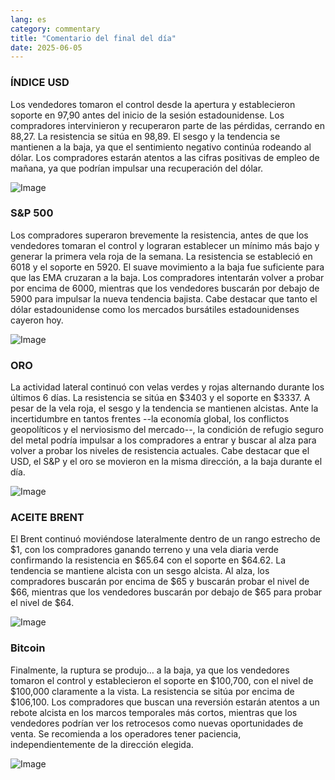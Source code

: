 ```yaml
---
lang: es
category: commentary
title: "Comentario del final del día"
date: 2025-06-05
---
```


### ÍNDICE USD

Los vendedores tomaron el control desde la apertura y establecieron soporte en 97,90 antes del inicio de la sesión estadounidense. Los compradores intervinieron y recuperaron parte de las pérdidas, cerrando en 88,27. La resistencia se sitúa en 98,89. El sesgo y la tendencia se mantienen a la baja, ya que el sentimiento negativo continúa rodeando al dólar. Los compradores estarán atentos a las cifras positivas de empleo de mañana, ya que podrían impulsar una recuperación del dólar.

![Image](https://markleighedu.github.io/img/Jun-2025/05-Jun-2025/usdindex.jpg)

### S&P 500

Los compradores superaron brevemente la resistencia, antes de que los vendedores tomaran el control y lograran establecer un mínimo más bajo y generar la primera vela roja de la semana. La resistencia se estableció en 6018 y el soporte en 5920. El suave movimiento a la baja fue suficiente para que las EMA cruzaran a la baja. Los compradores intentarán volver a probar por encima de 6000, mientras que los vendedores buscarán por debajo de 5900 para impulsar la nueva tendencia bajista. Cabe destacar que tanto el dólar estadounidense como los mercados bursátiles estadounidenses cayeron hoy.

![Image](https://markleighedu.github.io/img/Jun-2025/05-Jun-2025/sp500.jpg)

### ORO

La actividad lateral continuó con velas verdes y rojas alternando durante los últimos 6 días. La resistencia se sitúa en $3403 y el soporte en $3337. A pesar de la vela roja, el sesgo y la tendencia se mantienen alcistas. Ante la incertidumbre en tantos frentes --la economía global, los conflictos geopolíticos y el nerviosismo del mercado--, la condición de refugio seguro del metal podría impulsar a los compradores a entrar y buscar al alza para volver a probar los niveles de resistencia actuales. Cabe destacar que el USD, el S&P y el oro se movieron en la misma dirección, a la baja durante el día.

![Image](https://markleighedu.github.io/img/Jun-2025/05-Jun-2025/gold.jpg)

### ACEITE BRENT

El Brent continuó moviéndose lateralmente dentro de un rango estrecho de $1, con los compradores ganando terreno y una vela diaria verde confirmando la resistencia en $65.64 con el soporte en $64.62. La tendencia se mantiene alcista con un sesgo alcista. Al alza, los compradores buscarán por encima de $65 y buscarán probar el nivel de $66, mientras que los vendedores buscarán por debajo de $65 para probar el nivel de $64.

![Image](https://markleighedu.github.io/img/Jun-2025/05-Jun-2025/brentoil.jpg)

### Bitcoin

Finalmente, la ruptura se produjo… a la baja, ya que los vendedores tomaron el control y establecieron el soporte en $100,700, con el nivel de $100,000 claramente a la vista. La resistencia se sitúa por encima de $106,100. Los compradores que buscan una reversión estarán atentos a un rebote alcista en los marcos temporales más cortos, mientras que los vendedores podrían ver los retrocesos como nuevas oportunidades de venta. Se recomienda a los operadores tener paciencia, independientemente de la dirección elegida.

![Image](https://markleighedu.github.io/img/Jun-2025/05-Jun-2025/bitcoin.jpg)

